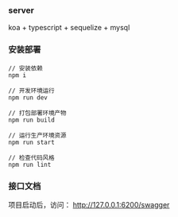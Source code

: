 ### server

koa + typescript + sequelize + mysql

### 安装部署

```
// 安装依赖
npm i

// 开发环境运行
npm run dev

// 打包部署环境产物
npm run build

// 运行生产环境资源
npm run start

// 检查代码风格
npm run lint

```

### 接口文档
项目启动后，访问： http://127.0.0.1:6200/swagger